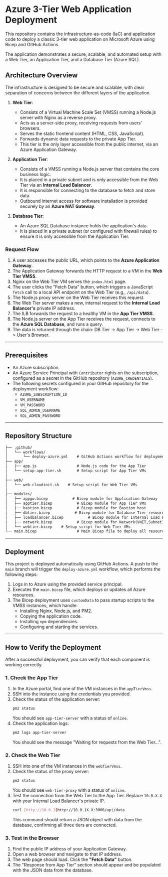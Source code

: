 # Azure 3-Tier Web Application Deployment

This repository contains the infrastructure-as-code (IaC) and application code to deploy a classic 3-tier web application on Microsoft Azure using Bicep and GitHub Actions.

The application demonstrates a secure, scalable, and automated setup with a Web Tier, an Application Tier, and a Database Tier (Azure SQL).

## Architecture Overview

The infrastructure is designed to be secure and scalable, with clear separation of concerns between the different layers of the application.

1.  **Web Tier**:
    * Consists of a Virtual Machine Scale Set (VMSS) running a Node.js server with Nginx as a reverse proxy.
    * Acts as a server-side proxy, receiving requests from users' browsers.
    * Serves the static frontend content (HTML, CSS, JavaScript).
    * Forwards dynamic data requests to the private App Tier.
    * This tier is the only layer accessible from the public internet, via an Azure Application Gateway.

2.  **Application Tier**:
    * Consists of a VMSS running a Node.js server that contains the core business logic.
    * It is placed in a private subnet and is only accessible from the Web Tier via an **Internal Load Balancer**.
    * It is responsible for connecting to the database to fetch and store data.
    * Outbound internet access for software installation is provided securely by an **Azure NAT Gateway**.

3.  **Database Tier**:
    * An Azure SQL Database instance holds the application's data.
    * It is placed in a private subnet (or configured with firewall rules) to ensure it is only accessible from the Application Tier.

### Request Flow

1.  A user accesses the public URL, which points to the **Azure Application Gateway**.
2.  The Application Gateway forwards the HTTP request to a VM in the **Web Tier VMSS**.
3.  Nginx on the Web Tier VM serves the `index.html` page.
4.  The user clicks the "Fetch Data" button, which triggers a JavaScript `fetch` call to a local API endpoint on the Web Tier (e.g., `/api/data`).
5.  The Node.js proxy server on the Web Tier receives this request.
6.  The Web Tier server makes a new, internal request to the **Internal Load Balancer's** private IP address.
7.  The ILB forwards the request to a healthy VM in the **App Tier VMSS**.
8.  The Node.js server on the App Tier receives the request, connects to the **Azure SQL Database**, and runs a query.
9.  The data is returned through the chain: DB Tier -> App Tier -> Web Tier -> User's Browser.

---

## Prerequisites

* An Azure subscription.
* An Azure Service Principal with `Contributor` rights on the subscription, configured as a secret in the GitHub repository (`AZURE_CREDENTIALS`).
* The following secrets configured in your GitHub repository for the deployment workflow:
    * `AZURE_SUBSCRIPTION_ID`
    * `VM_USERNAME`
    * `VM_PASSWORD`
    * `SQL_ADMIN_USERNAME`
    * `SQL_ADMIN_PASSWORD`

---

## Repository Structure

```md
├── .github/
│   └── workflows/
│       └── deploy-azure.yml    # GitHub Actions workflow for deployment
├── app/
│   ├── app.js                  # Node.js code for the App Tier
│   └── setup-app-tier.sh       # Setup script for App Tier VMs
│       
├── web/
│   └── web-cloudinit.sh    # Setup script for Web Tier VMs
│   
├── modules/
│   ├── appgw.bicep           # Bicep module for Application Gateway
│   ├── apptier.bicep           # Bicep module for App Tier VMs
│   ├── bastion.bicep           # Bicep module for Bastion host 
│   ├── dbtier.bicep           # Bicep module for Database Tier resources
│   ├── loadbalancer.bicep           # Bicep module for Internal Load Balancer
│   ├── network.bicep           # Bicep module for Network(VNET,Subnet) resources   
│   └── webtier.bicep    # Setup script for Web Tier VMs
└── main.bicep                  # Main Bicep file to deploy all resources
```

---

## Deployment

This project is deployed automatically using GitHub Actions. A push to the `main` branch will trigger the `deploy-azure.yml` workflow, which performs the following steps:

1.  Logs in to Azure using the provided service principal.
2.  Executes the `main.bicep` file, which deploys or updates all Azure resources.
3.  The Bicep deployment uses `customData` to pass startup scripts to the VMSS instances, which handle:
    * Installing Nginx, Node.js, and PM2.
    * Copying the application code.
    * Installing `npm` dependencies.
    * Configuring and starting the services.

---

## How to Verify the Deployment

After a successful deployment, you can verify that each component is working correctly.

### 1. Check the App Tier

1.  In the Azure portal, find one of the VM instances in the `appTierVmss`.
2.  SSH into the instance using the credentials you provided.
3.  Check the status of the application server:
    ```bash
    pm2 status
    ```
    You should see `app-tier-server` with a status of `online`.
4.  Check the application logs:
    ```bash
    pm2 logs app-tier-server
    ```
    You should see the message "Waiting for requests from the Web Tier...".

### 2. Check the Web Tier

1.  SSH into one of the VM instances in the `webTierVmss`.
2.  Check the status of the proxy server:
    ```bash
    pm2 status
    ```
    You should see `web-tier-proxy` with a status of `online`.
3.  Test the connection from the Web Tier to the App Tier. Replace `10.0.X.X` with your Internal Load Balancer's private IP.
    ```bash
    curl [http://10.0.](http://10.0.)X.X:3000/api/data
    ```
    This command should return a JSON object with data from the database, confirming all three tiers are connected.

### 3. Test in the Browser

1.  Find the public IP address of your Application Gateway.
2.  Open a web browser and navigate to that IP address.
3.  The web page should load. Click the **"Fetch Data"** button.
4.  The "Response from App Tier" section should appear and be populated with the JSON data from the database.